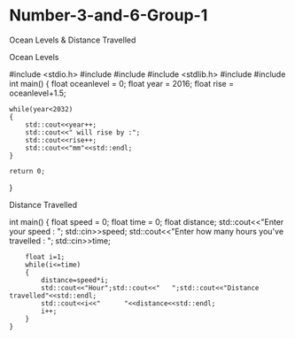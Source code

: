 # Number-3-and-6-Group-1
Ocean Levels &amp; Distance Travelled

Ocean Levels

#include <stdio.h>
#include <cmath>
#include <iostream> 
#include <stdlib.h>
#include <cstdlib>
#include <ctime>
int main()
{
	float oceanlevel = 0;
	float year = 2016;
		float rise = oceanlevel+1.5;
		
	while(year<2032)
	{
		std::cout<<year++;
		std::cout<<" will rise by :";
		std::cout<<rise++;
		std::cout<<"mm"<<std::endl;
	}

	return 0;
} 
	
  
Distance Travelled

int main()
	{
		float speed = 0;
		float time = 0;
		float distance;
		std::cout<<"Enter your speed : ";
		std::cin>>speed;
		std::cout<<"Enter how many hours you've travelled : ";
		std::cin>>time;
		
		float i=1;
		while(i<=time)
		{
			distance=speed*i;
			std::cout<<"Hour";std::cout<<"   ";std::cout<<"Distance travelled"<<std::endl;
			std::cout<<i<<"      "<<distance<<std::endl;
			i++;
		}
	}
